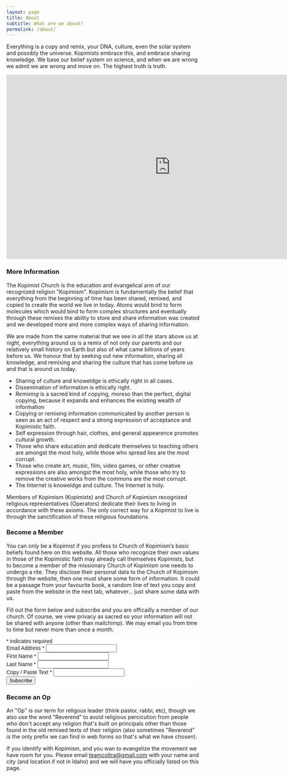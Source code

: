 ```yaml
---
layout: page
title: About
subtitle: What are we about?
permalink: /about/
---
```


Everything is a copy and remix, your DNA, culture, even the solar system and possibly the universe. Kopimists embrace this, and embrace sharing knowledge. We base our belief system on science, and when we are wrong we admit we are wrong and move on. The highest truth is truth. 

<iframe width="854" height="480" src="https://www.youtube.com/embed/8g4d-rnhuSg" frameborder="0" allowfullscreen></iframe>

### More Information

The Kopimist Church is the education and evangelical arm of our recognized religion "Kopimism". Kopimism is fundamentally the belief that everything from the beginning of time has been shared, remixed, and copied to create the world we live in today. Atoms would bind to form molecules which would bind to form complex structures and eventually through these remixes the ability to store and share information was created and we developed more and more complex ways of sharing information.

We are made from the same material that we see in all the stars above us at night, everything around us is a remix of not only our parents and our relatively small history on Earth but also of what came billions of years before us. We honour that by seeking out new information, sharing all knowledge, and remixing and sharing the culture that has come before us and that is around us today.

<ul>
<li>Sharing of culture and knoweldge is ethically right in all cases.</li>
<li>Dissemination of information is ethically right.</li>
<li><em>Remixing</em> is a sacred kind of copying, moreso than the perfect, digital copying, because it expands and enhances the existing wealth of information</li>
<li>Copying or remixing information communicated by another person is seen as an act of respect and a strong expression of acceptance and Kopimistic faith.</li>
<li>Self expression through hair, clothes, and general appearence promotes cultural growth.</li>
<li>Those who share education and dedicate themselves to teaching others are amongst the most holy, while those who spread lies are the most corrupt.</li>
<li>Those who create art, music, film, video games, or other creative expressions are also amongst the most holy, while those who try to remove the creative works from the commons are the most corrupt.</li>
<li>The Internet is knoweldge and culture. The Internet is holy.</li>
</ul>

Members of Kopimism (Kopimists) and Church of Kopimism recognized religious representatives (Operators) dedicate their lives to living in accordance with these axioms. The only correct way for a Kopimist to live is through the sanctification of these religious foundations.


### Become a Member

You can only be a Kopimist if you profess to Church of Kopimism’s basic beliefs found here on this website. All those who recognize their own values in those of the Kopimistic faith may already call themselves Kopimists, but to become a member of the missionary Church of Kopimism one needs to undergo a rite. They disclose their personal data to the Church of Kopimism through the website, then one must share some form of information. It could be a passage from your favourite book, a random line of text you copy and paste from the website in the next tab, whatever... just share some data with us.

Fill out the form below and subscribe and you are officailly a member of our church. Of course, we view privacy as sacred so your information will not be shared with anyone (other than mailchimp). We may email you from time to time but never more than once a month. 

<!-- Begin MailChimp Signup Form -->
<link href="//cdn-images.mailchimp.com/embedcode/classic-081711.css" rel="stylesheet" type="text/css">
<style type="text/css">
	#mc_embed_signup{background:#fff; clear:left; font:14px Helvetica,Arial,sans-serif; }
	/* Add your own MailChimp form style overrides in your site stylesheet or in this style block.
	   We recommend moving this block and the preceding CSS link to the HEAD of your HTML file. */
</style>
<div id="mc_embed_signup">
<form action="//church.us9.list-manage.com/subscribe/post?u=47d5670c513a21e571a6eb22e&amp;id=142c3e53f7" method="post" id="mc-embedded-subscribe-form" name="mc-embedded-subscribe-form" class="validate" target="_blank" novalidate>
    <div id="mc_embed_signup_scroll">
	
<div class="indicates-required"><span class="asterisk">*</span> indicates required</div>
<div class="mc-field-group">
	<label for="mce-EMAIL">Email Address  <span class="asterisk">*</span>
</label>
	<input type="email" value="" name="EMAIL" class="required email" id="mce-EMAIL">
</div>
<div class="mc-field-group">
	<label for="mce-FNAME">First Name  <span class="asterisk">*</span>
</label>
	<input type="text" value="" name="FNAME" class="required" id="mce-FNAME">
</div>
<div class="mc-field-group">
	<label for="mce-LNAME">Last Name  <span class="asterisk">*</span>
</label>
	<input type="text" value="" name="LNAME" class="required" id="mce-LNAME">
</div>
<div class="mc-field-group">
	<label for="mce-MMERGE3">Copy / Paste Text  <span class="asterisk">*</span>
</label>
	<input type="text" value="" name="MMERGE3" class="required" id="mce-MMERGE3">
</div>
	<div id="mce-responses" class="clear">
		<div class="response" id="mce-error-response" style="display:none"></div>
		<div class="response" id="mce-success-response" style="display:none"></div>
	</div>    <!-- real people should not fill this in and expect good things - do not remove this or risk form bot signups-->
    <div style="position: absolute; left: -5000px;"><input type="text" name="b_47d5670c513a21e571a6eb22e_142c3e53f7" tabindex="-1" value=""></div>
    <div class="clear"><input type="submit" value="Subscribe" name="subscribe" id="mc-embedded-subscribe" class="button"></div>
    </div>
</form>
</div>
<script type='text/javascript' src='//s3.amazonaws.com/downloads.mailchimp.com/js/mc-validate.js'></script><script type='text/javascript'>(function($) {window.fnames = new Array(); window.ftypes = new Array();fnames[0]='EMAIL';ftypes[0]='email';fnames[1]='FNAME';ftypes[1]='text';fnames[2]='LNAME';ftypes[2]='text';fnames[3]='MMERGE3';ftypes[3]='text';}(jQuery));var $mcj = jQuery.noConflict(true);</script>
<!--End mc_embed_signup-->

### Become an Op

An "Op" is our term for religous leader (think pastor, rabbi, etc), though we also use the word "Reverend" to avoid religious percicution from people who don't accept any religion that's built on principals other than those found in the old remixed texts of their religion (also sometimes "Reverend" is the only prefix we can find in web forms so that's what we have chosen). 

If you identify with Kopimism, and you wan to evangelize the movement we have room for you. Please email [teamcoltra@gmail.com](mailto:teamcoltra@gmail.com) with your name and city (and location if not in Idaho) and we will have you officially listed on this page. 

